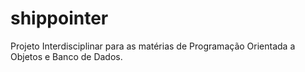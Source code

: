 # shippointer

Projeto Interdisciplinar para as matérias de Programação Orientada a Objetos e Banco de Dados.
